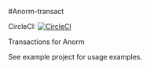 #Anorm-transact

CircleCI: [![CircleCI](https://circleci.com/gh/pointfree-solutions/anorm-transact.svg?style=svg)](https://circleci.com/gh/pointfree-solutions/anorm-transact)

Transactions for Anorm

See example project for usage examples.